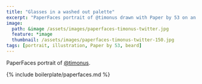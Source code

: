 ```yaml
---
title: "Glasses in a washed out palette"
excerpt: "PaperFaces portrait of @timonus drawn with Paper by 53 on an iPad."
image: 
  path: &image /assets/images/paperfaces-timonus-twitter.jpg 
  feature: *image
  thumbnail: /assets/images/paperfaces-timonus-twitter-150.jpg
tags: [portrait, illustration, Paper by 53, beard]
---
```


PaperFaces portrait of [@timonus](https://twitter.com/timonus).

{% include boilerplate/paperfaces.md %}
